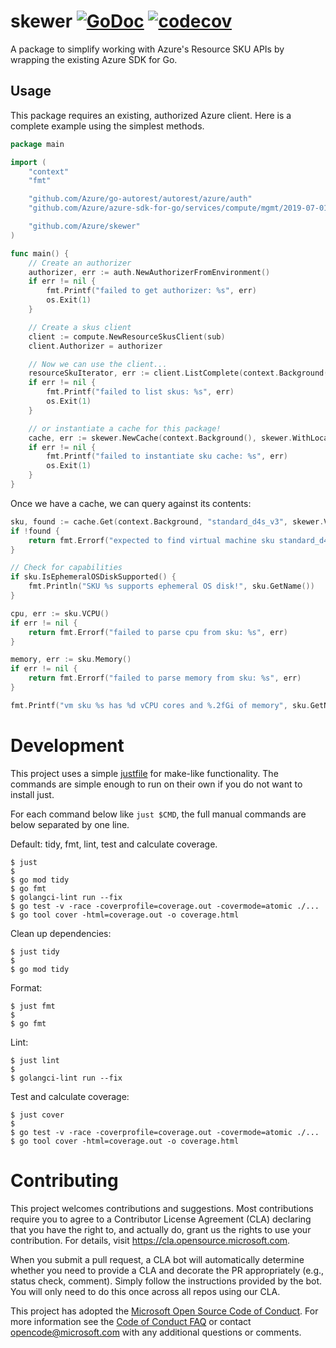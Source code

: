 # skewer [![GoDoc](https://godoc.org/github.com/Azure/skewer?status.svg)](https://godoc.org/github.com/Azure/skewer) [![codecov](https://codecov.io/gh/azure/skewer/branch/main/graph/badge.svg)](https://codecov.io/gh/azure/skewer)

A package to simplify working with Azure's Resource SKU APIs by wrapping
the existing Azure SDK for Go.

## Usage

This package requires an existing, authorized Azure client. Here is a
complete example using the simplest methods.

```go
package main

import (
    "context"
    "fmt"

    "github.com/Azure/go-autorest/autorest/azure/auth"
    "github.com/Azure/azure-sdk-for-go/services/compute/mgmt/2019-07-01/compute"

    "github.com/Azure/skewer"
)

func main() {
    // Create an authorizer
    authorizer, err := auth.NewAuthorizerFromEnvironment()
    if err != nil {
        fmt.Printf("failed to get authorizer: %s", err)
        os.Exit(1)
    }

    // Create a skus client
    client := compute.NewResourceSkusClient(sub)
    client.Authorizer = authorizer

    // Now we can use the client...
    resourceSkuIterator, err := client.ListComplete(context.Background(), "eastus")
    if err != nil {
        fmt.Printf("failed to list skus: %s", err)
        os.Exit(1)
    }

    // or instantiate a cache for this package!
    cache, err := skewer.NewCache(context.Background(), skewer.WithLocation("eastus"), skewer.WithResourceClient(client))
    if err != nil {
        fmt.Printf("failed to instantiate sku cache: %s", err)
        os.Exit(1)
    }
}
```

Once we have a cache, we can query against its contents:
```go
sku, found := cache.Get(context.Background, "standard_d4s_v3", skewer.VirtualMachines, "eastus")
if !found {
    return fmt.Errorf("expected to find virtual machine sku standard_d4s_v3")
}

// Check for capabilities
if sku.IsEphemeralOSDiskSupported() {
    fmt.Println("SKU %s supports ephemeral OS disk!", sku.GetName())
}

cpu, err := sku.VCPU()
if err != nil {
    return fmt.Errorf("failed to parse cpu from sku: %s", err)
}

memory, err := sku.Memory()
if err != nil {
    return fmt.Errorf("failed to parse memory from sku: %s", err)
}

fmt.Printf("vm sku %s has %d vCPU cores and %.2fGi of memory", sku.GetName(), cpu, memory)
```

# Development

This project uses a simple [justfile](https://github.com/casey/just) for
make-like functionality. The commands are simple enough to run on their
own if you do not want to install just.

For each command below like `just $CMD`, the full manual commands are
below separated by one line.

Default: tidy, fmt, lint, test and calculate coverage.
```
$ just
$
$ go mod tidy
$ go fmt
$ golangci-lint run --fix
$ go test -v -race -coverprofile=coverage.out -covermode=atomic ./...
$ go tool cover -html=coverage.out -o coverage.html
```

Clean up dependencies:
```
$ just tidy
$
$ go mod tidy
```

Format:
```
$ just fmt
$
$ go fmt
```

Lint:
```
$ just lint
$
$ golangci-lint run --fix
```

Test and calculate coverage:
```
$ just cover
$
$ go test -v -race -coverprofile=coverage.out -covermode=atomic ./...
$ go tool cover -html=coverage.out -o coverage.html
```

# Contributing

This project welcomes contributions and suggestions.  Most contributions require you to agree to a
Contributor License Agreement (CLA) declaring that you have the right to, and actually do, grant us
the rights to use your contribution. For details, visit https://cla.opensource.microsoft.com.

When you submit a pull request, a CLA bot will automatically determine whether you need to provide
a CLA and decorate the PR appropriately (e.g., status check, comment). Simply follow the instructions
provided by the bot. You will only need to do this once across all repos using our CLA.

This project has adopted the [Microsoft Open Source Code of Conduct](https://opensource.microsoft.com/codeofconduct/).
For more information see the [Code of Conduct FAQ](https://opensource.microsoft.com/codeofconduct/faq/) or
contact [opencode@microsoft.com](mailto:opencode@microsoft.com) with any additional questions or comments.
